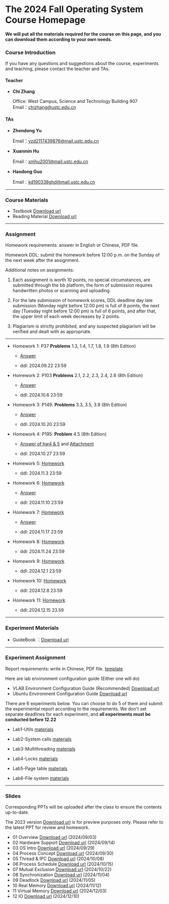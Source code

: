 #      The 2024 Fall Operating System Course Homepage

**We will put all the materials required for the course on this page, and you can download them according to your own needs.**

### Course Introduction

If you have any questions and suggestions about the course, experiments and teaching, please contact the teacher and TAs.

#### Teacher

- **Chi Zhang**  

  Office:  West Campus, Science and Technology Building 907   
  Email：chizhang@ustc.edu.cn

#### TAs

- **Zhendong Yu**  

  Email：yzd2117439876@mail.ustc.edu.cn 

- **Xuanmin Hu** 

  Email：xmhu2001@mail.ustc.edu.cn

* **Haodong Guo**

  Email：kd190338ghd@mail.ustc.edu.cn

***

### Course Materials


* Textbook  [Download url](https://rec.ustc.edu.cn/share/1b551cd0-68d2-11ef-aea3-0f111aebecd4) 
* Reading Material  [Download url](https://rec.ustc.edu.cn/share/0469be90-68d2-11ef-bfa1-59482ddc3661) 

***

### Assignment

Homework requirements: answer in English or Chinese, PDF file.

Homework DDL: submit the homework before 12:00 p.m. on the Sunday of the next week after the assignment. 

Additional notes on assignments:

1. Each assignment is worth 10 points, no special circumstances, are submitted through the bb platform, the form of submission requires handwritten photos or scanning and uploading.

2. For the late submission of homework scores, DDL deadline day late submission (Monday night before 12:00 pm) is full of 8 points, the next day (Tuesday night before 12:00 pm) is full of 6 points, and after that, the upper limit of each week decreases by 2 points.

3. Plagiarism is strictly prohibited, and any suspected plagiarism will be verified and dealt with as appropriate.

***

* Homework  1: P37 **Problems** 1.3, 1.4, 1.7, 1.8, 1.9 (8th Edition) 

    * [Answer](https://rec.ustc.edu.cn/share/5f538a60-96a5-11ef-8c8a-afc7dea834c5)

    * ddl: 2024.09.22 23:59

* Homework  2: P103 **Problems** 2.1, 2.2, 2.3, 2.4, 2.6 (8th Edition) 

    * [Answer](https://rec.ustc.edu.cn/share/ab249a30-96a5-11ef-abf3-9900d446f800)

    * ddl: 2024.10.6 23:59

* Homework 3: P149: **Problems** 3.3, 3.5, 3.9 (8th Edition) 

    * [Answer](https://rec.ustc.edu.cn/share/59969210-99e6-11ef-9ce6-f304fbcb303c)

    * ddl: 2024.10.20 23:59

* Homework 4: P195: **Problem** 4.5 (8th Edition) 

    * [Answer of hw4 & 5](https://rec.ustc.edu.cn/share/4eb98ec0-ac78-11ef-af8c-5505729c991e) and [Attachment](https://rec.ustc.edu.cn/share/7e5eb400-ac78-11ef-a1d3-b9ddc86bc5e5)

    * ddl: 2024.10.27 23:59

* Homework 5: [Homework](https://rec.ustc.edu.cn/share/51cfbfe0-9147-11ef-801c-d109a171345a)

    * ddl: 2024.11.3 23:59
 
* Homework 6: [Homework](https://rec.ustc.edu.cn/share/840ddbf0-9a73-11ef-b9c1-4502d0c07bec) 
    
    * [Answer](https://rec.ustc.edu.cn/share/ebf70010-afb9-11ef-87d5-9123be28ad33)

    * ddl: 2024.11.10 23:59

* Homework 7: [Homework](https://rec.ustc.edu.cn/share/3fefd500-9b40-11ef-83db-13c4a1ce3adb) 
    
    * [Answer](https://rec.ustc.edu.cn/share/3a501680-b1fc-11ef-b514-e7558ff13677)

    * ddl: 2024.11.17 23:59

* Homework 8: [Homework](https://rec.ustc.edu.cn/share/904daf80-a0fe-11ef-b8f1-8b2cc9a80871)

    * ddl: 2024.11.24 23:59

* Homework 9: [Homework](https://rec.ustc.edu.cn/share/ff6663e0-a710-11ef-af6b-db302086429e)

    * ddl: 2024.12.1 23:59

* Homework 10: [Homework](https://rec.ustc.edu.cn/share/d1032c30-b074-11ef-9320-b7af0d1d387d)

    * ddl: 2024.12.8 23:59

* Homework 11: [Homework](https://rec.ustc.edu.cn/share/9ef47e60-b6e0-11ef-9785-2feb196f6e0f)

    * ddl: 2024.12.15 23.59
***

### Experiment Materials

* GuideBook ：[Download url](https://rec.ustc.edu.cn/share/9c609a20-6869-11ef-80f4-f368e5e06e8a) 

***

### Experiment Assignment

Report requirements: write in Chinese, PDF file. [template](https://rec.ustc.edu.cn/share/e47f4bb0-6869-11ef-b9f8-71c18dfa3bfd) 

Here are lab environment configuration guide (Either one will do)

- VLAB Environment Configuration Guide (Recommended) [Download url](https://rec.ustc.edu.cn/share/0a6b3a40-686a-11ef-8116-6d617f7673dd) 
- Ubuntu Environment Configuration Guide [Download url](https://rec.ustc.edu.cn/share/40a1dde0-686a-11ef-86e0-0bd2ac0358ab) 

There are 6 experiments below. You can choose to do 5 of them and submit the experimental report according to the requirements. We don't set separate deadlines for each experiment, and **all experiments must be conducted before 12.22**

* Lab1-Utils [materials](https://rec.ustc.edu.cn/share/98c7c5f0-8eab-11ef-b6fc-291c4ce705b7)

* Lab2-System calls [materials](https://rec.ustc.edu.cn/share/336d8960-8eac-11ef-a13e-b33e83930c39)

* Lab3-Multithreading [materials](https://rec.ustc.edu.cn/share/40a897d0-8eac-11ef-aa84-cf07f56ed78b)

* Lab4-Locks [materials](https://rec.ustc.edu.cn/share/4d543b90-8eac-11ef-81a7-cd9dd33e2509)

* Lab5-Page table [materials](https://rec.ustc.edu.cn/share/6db14460-8eac-11ef-a26f-e3f5bc22d058)

* Lab6-File system [materials](https://rec.ustc.edu.cn/share/9a0caae0-8eac-11ef-9a21-5ff86a86f07f)

***

### Slides

Corresponding PPTs will be uploaded after the class to ensure the contents up-to-date.

The 2023 version [Download url](https://rec.ustc.edu.cn/share/56d24140-68d3-11ef-8280-c5ca51c1f51b) is for preview purposes only. Please refer to the latest PPT for review and homework.

* 01 Overview [Download url](https://rec.ustc.edu.cn/share/444adc60-69c2-11ef-9fea-27a3ae96004d) (2024/09/03)
* 02 Hardware Support [Download url](https://rec.ustc.edu.cn/share/43fad910-72a7-11ef-82de-b3b8021b457f) (2024/09/14)
* 03 OS Intro [Download url](https://rec.ustc.edu.cn/share/a73cbd60-7e27-11ef-96b7-ffd6959dcaa3) (2024/09/29)
* 04 Process Concept [Download url](https://rec.ustc.edu.cn/share/cf5a50f0-7ef6-11ef-9ed6-657f1e8ded50) (2024/09/30)
* 05 Thread & IPC [Download url](https://rec.ustc.edu.cn/share/1255a7a0-8608-11ef-a0b8-0fb0fd5d8626) (2024/10/08)
* 06 Process Schedule [Download url](https://rec.ustc.edu.cn/share/75b21580-8b03-11ef-b02d-1f0c4731a786) (2024/10/15)
* 07 Mutual Exclusion [Download url](https://rec.ustc.edu.cn/share/4eaa9c50-903d-11ef-a227-25bb5ca4bca7) (2024/10/22)
* 08 Synchronization [Download url](https://rec.ustc.edu.cn/share/36a6ee90-9b74-11ef-9e26-0968c0e8f8d2) (2024/11/04)
* 09 Deadlock [Download url](https://rec.ustc.edu.cn/share/ee625fe0-9b3b-11ef-9459-85ca9c8b267a) (2024/11/05)
* 10 Real Memory [Download url](https://rec.ustc.edu.cn/share/a1862a60-a0fe-11ef-842d-55024ab1dccf) (2024/11/12)
* 11 Virtual Memory [Download url](https://rec.ustc.edu.cn/share/594bbe60-b141-11ef-95d3-19f1f0756234) (2024/12/03)
* 12 IO [Download url](https://rec.ustc.edu.cn/share/21affea0-b6bf-11ef-8212-31d89eff97ce) (2024/12/10)
